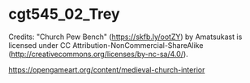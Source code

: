 # cgt545_02_Trey

Credits:
"Church Pew Bench" (https://skfb.ly/ootZY) by Amatsukast is licensed under CC Attribution-NonCommercial-ShareAlike (http://creativecommons.org/licenses/by-nc-sa/4.0/).

https://opengameart.org/content/medieval-church-interior




